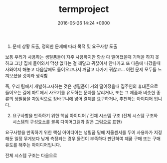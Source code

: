 ﻿---
layout: post
title: "termproject"
date: 2016-05-26 14:24 +0900
categories: jekyll update
---

1. 문제 상황 도출, 정의한 문제에 따라 목적 및 요구사항 도출

 보통 우리가 사용하는 생필품들이 자주 사용하지만 항상 다 떨어졌을때 기억을 하지 못하고 그냥
집에 들어와서 막상 없다는 걸 깨달고 귀찮아서 안나가고 또 다음에 나갔을때 사와야지 해놓고 다음날에도
들어오고나서 깨달고 나가기 귀찮고... 이런 문제 모두들 느껴보셨을 것이라 생각함

 즉, 우리 팀에서 개발하고자하는 것은 생필품이 거의 떨어졌을때
집주인의 휴대폰으로 들어오는 길에 마트에서 사오기를 유도하는 문자를 날리거나,
 또는 그 제품과 비슷한 종류의 생필품을 자동적으로 장바구니에 넣어 결제를 요구하거나,
추천하는 아이디어 입니다.

2. 요구사항을 만족하기 위한 핵심 아이디어 / 전체 시스템 구조 (전체 시스템 구조와 시스템의
구성요소를 블록 다이어그램과 같은 그림으로 표현)

 요구사항을 만족하기 위한 핵심 아이디어는 생필품 밑에 저울센서를 두어 사용자가 지정해둔
일정 무게보다 낮게 측정되는 경우 물건이 부족하다 판단하여 제품 구매 또는 구매 유도를 해주는
아이디어입니다.

 전체 시스템 구조는 다음으로

